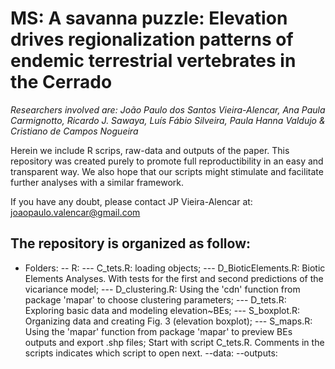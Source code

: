 # MS: A savanna puzzle: Elevation drives regionalization patterns of endemic terrestrial vertebrates in the Cerrado

*Researchers involved are: João Paulo dos Santos Vieira-Alencar, Ana Paula Carmignotto, Ricardo J. Sawaya, Luís Fábio Silveira, Paula Hanna Valdujo & Cristiano de Campos Nogueira*

Herein we include R scrips, raw-data and outputs of the paper. This repository was created purely to promote full reproductibility in an easy and transparent way. We also hope that our scripts might stimulate and facilitate further analyses with a similar framework.

If you have any doubt, please contact JP Vieira-Alencar at: joaopaulo.valencar@gmail.com

## The repository is organized as follow:
  - Folders:
    -- R: 
      --- C_tets.R: loading objects;
      --- D_BioticElements.R: Biotic Elements Analyses. With tests for the first and second predictions of the vicariance model;
      --- D_clustering.R: Using the 'cdn' function from package 'mapar' to choose clustering parameters;
      --- D_tets.R: Exploring basic data and modeling elevation~BEs;
      --- S_boxplot.R: Organizing data and creating Fig. 3 (elevation boxplot);
      --- S_maps.R: Using the 'mapar' function from package 'mapar' to preview BEs outputs and export .shp files;
      Start with script C_tets.R. Comments in the scripts indicates which script to open next.
    --data:
    --outputs:


